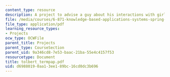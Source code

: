 ```yaml
---
content_type: resource
description: A project to advise a guy about his interactions with girls at a party.
file: /media/courses/6-871-knowledge-based-applications-systems-spring-2005/d69880190aa13ee189bc16cd0dc3b696_tolbert_termpap.pdf
file_type: application/pdf
learning_resource_types:
- Projects
ocw_type: OCWFile
parent_title: Projects
parent_type: CourseSection
parent_uid: 9a346cd8-7e53-baac-21ba-55e4c4157f53
resourcetype: Document
title: tolbert_termpap.pdf
uid: d6988019-0aa1-3ee1-89bc-16cd0dc3b696
---
```

